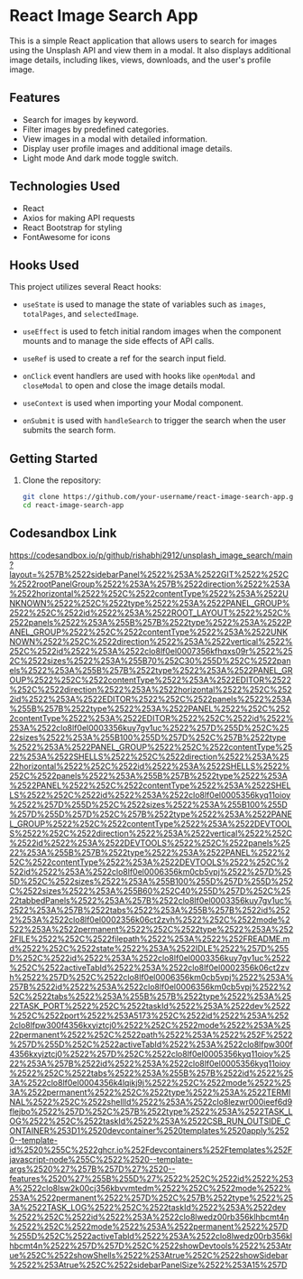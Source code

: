 # React Image Search App

This is a simple React application that allows users to search for images using the Unsplash API and view them in a modal. It also displays additional image details, including likes, views, downloads, and the user's profile image.

## Features

- Search for images by keyword.
- Filter images by predefined categories.
- View images in a modal with detailed information.
- Display user profile images and additional image details.
- Light mode And dark mode toggle switch.
  
## Technologies Used

- React
- Axios for making API requests
- React Bootstrap for styling
- FontAwesome for icons

## Hooks Used

This project utilizes several React hooks:

- `useState` is used to manage the state of variables such as `images`, `totalPages`, and `selectedImage`.

- `useEffect` is used to fetch initial random images when the component mounts and to manage the side effects of API calls.

- `useRef` is used to create a ref for the search input field.

- `onClick` event handlers are used with hooks like `openModal` and `closeModal` to open and close the image details modal.

- `useContext` is used when importing your Modal component.

- `onSubmit` is used with `handleSearch` to trigger the search when the user submits the search form.

## Getting Started

1. Clone the repository:

   ```bash
   git clone https://github.com/your-username/react-image-search-app.git
   cd react-image-search-app
## Codesandbox Link
https://codesandbox.io/p/github/rishabhj2912/unsplash_image_search/main?layout=%257B%2522sidebarPanel%2522%253A%2522GIT%2522%252C%2522rootPanelGroup%2522%253A%257B%2522direction%2522%253A%2522horizontal%2522%252C%2522contentType%2522%253A%2522UNKNOWN%2522%252C%2522type%2522%253A%2522PANEL_GROUP%2522%252C%2522id%2522%253A%2522ROOT_LAYOUT%2522%252C%2522panels%2522%253A%255B%257B%2522type%2522%253A%2522PANEL_GROUP%2522%252C%2522contentType%2522%253A%2522UNKNOWN%2522%252C%2522direction%2522%253A%2522vertical%2522%252C%2522id%2522%253A%2522clo8lf0el0007356kfhqxs09r%2522%252C%2522sizes%2522%253A%255B70%252C30%255D%252C%2522panels%2522%253A%255B%257B%2522type%2522%253A%2522PANEL_GROUP%2522%252C%2522contentType%2522%253A%2522EDITOR%2522%252C%2522direction%2522%253A%2522horizontal%2522%252C%2522id%2522%253A%2522EDITOR%2522%252C%2522panels%2522%253A%255B%257B%2522type%2522%253A%2522PANEL%2522%252C%2522contentType%2522%253A%2522EDITOR%2522%252C%2522id%2522%253A%2522clo8lf0el0003356kuy7gv1uc%2522%257D%255D%252C%2522sizes%2522%253A%255B100%255D%257D%252C%257B%2522type%2522%253A%2522PANEL_GROUP%2522%252C%2522contentType%2522%253A%2522SHELLS%2522%252C%2522direction%2522%253A%2522horizontal%2522%252C%2522id%2522%253A%2522SHELLS%2522%252C%2522panels%2522%253A%255B%257B%2522type%2522%253A%2522PANEL%2522%252C%2522contentType%2522%253A%2522SHELLS%2522%252C%2522id%2522%253A%2522clo8lf0el0005356kyq11oioy%2522%257D%255D%252C%2522sizes%2522%253A%255B100%255D%257D%255D%257D%252C%257B%2522type%2522%253A%2522PANEL_GROUP%2522%252C%2522contentType%2522%253A%2522DEVTOOLS%2522%252C%2522direction%2522%253A%2522vertical%2522%252C%2522id%2522%253A%2522DEVTOOLS%2522%252C%2522panels%2522%253A%255B%257B%2522type%2522%253A%2522PANEL%2522%252C%2522contentType%2522%253A%2522DEVTOOLS%2522%252C%2522id%2522%253A%2522clo8lf0el0006356km0cb5vpj%2522%257D%255D%252C%2522sizes%2522%253A%255B100%255D%257D%255D%252C%2522sizes%2522%253A%255B60%252C40%255D%257D%252C%2522tabbedPanels%2522%253A%257B%2522clo8lf0el0003356kuy7gv1uc%2522%253A%257B%2522tabs%2522%253A%255B%257B%2522id%2522%253A%2522clo8lf0el0002356k06ct2zvh%2522%252C%2522mode%2522%253A%2522permanent%2522%252C%2522type%2522%253A%2522FILE%2522%252C%2522filepath%2522%253A%2522%252FREADME.md%2522%252C%2522state%2522%253A%2522IDLE%2522%257D%255D%252C%2522id%2522%253A%2522clo8lf0el0003356kuy7gv1uc%2522%252C%2522activeTabId%2522%253A%2522clo8lf0el0002356k06ct2zvh%2522%257D%252C%2522clo8lf0el0006356km0cb5vpj%2522%253A%257B%2522id%2522%253A%2522clo8lf0el0006356km0cb5vpj%2522%252C%2522tabs%2522%253A%255B%257B%2522type%2522%253A%2522TASK_PORT%2522%252C%2522taskId%2522%253A%2522dev%2522%252C%2522port%2522%253A5173%252C%2522id%2522%253A%2522clo8lfpw300f4356kxyiztcj0%2522%252C%2522mode%2522%253A%2522permanent%2522%252C%2522path%2522%253A%2522%252F%2522%257D%255D%252C%2522activeTabId%2522%253A%2522clo8lfpw300f4356kxyiztcj0%2522%257D%252C%2522clo8lf0el0005356kyq11oioy%2522%253A%257B%2522id%2522%253A%2522clo8lf0el0005356kyq11oioy%2522%252C%2522tabs%2522%253A%255B%257B%2522id%2522%253A%2522clo8lf0el0004356k4lqikj9j%2522%252C%2522mode%2522%253A%2522permanent%2522%252C%2522type%2522%253A%2522TERMINAL%2522%252C%2522shellId%2522%253A%2522clo8lezwr000ieef6d9flejbo%2522%257D%252C%257B%2522type%2522%253A%2522TASK_LOG%2522%252C%2522taskId%2522%253A%2522CSB_RUN_OUTSIDE_CONTAINER%253D1%2520devcontainer%2520templates%2520apply%2520--template-id%2520%255C%2522ghcr.io%252Fdevcontainers%252Ftemplates%252Fjavascript-node%255C%2522%2520--template-args%2520%27%257B%257D%27%2520--features%2520%27%255B%255D%27%2522%252C%2522id%2522%253A%2522clo8lsw2k00cj356kbvvmtedm%2522%252C%2522mode%2522%253A%2522permanent%2522%257D%252C%257B%2522type%2522%253A%2522TASK_LOG%2522%252C%2522taskId%2522%253A%2522dev%2522%252C%2522id%2522%253A%2522clo8lwedz00rb356klhbcmt4n%2522%252C%2522mode%2522%253A%2522permanent%2522%257D%255D%252C%2522activeTabId%2522%253A%2522clo8lwedz00rb356klhbcmt4n%2522%257D%257D%252C%2522showDevtools%2522%253Atrue%252C%2522showShells%2522%253Atrue%252C%2522showSidebar%2522%253Atrue%252C%2522sidebarPanelSize%2522%253A15%257D
